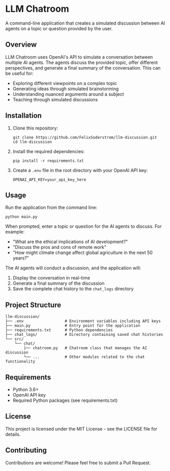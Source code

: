 # LLM Chatroom

A command-line application that creates a simulated discussion between AI agents on a topic or question provided by the user.

## Overview

LLM Chatroom uses OpenAI's API to simulate a conversation between multiple AI agents. The agents discuss the provided topic, offer different perspectives, and generate a final summary of the conversation. This can be useful for:

- Exploring different viewpoints on a complex topic
- Generating ideas through simulated brainstorming
- Understanding nuanced arguments around a subject
- Teaching through simulated discussions

## Installation

1. Clone this repository:
   ```
   git clone https://github.com/FelixSoderstrom/llm-discussion.git
   cd llm-discussion
   ```

2. Install the required dependencies:
   ```
   pip install -r requirements.txt
   ```

3. Create a `.env` file in the root directory with your OpenAI API key:
   ```
   OPENAI_API_KEY=your_api_key_here
   ```

## Usage

Run the application from the command line:

```
python main.py
```

When prompted, enter a topic or question for the AI agents to discuss. For example:
- "What are the ethical implications of AI development?"
- "Discuss the pros and cons of remote work"
- "How might climate change affect global agriculture in the next 50 years?"

The AI agents will conduct a discussion, and the application will:
1. Display the conversation in real-time
2. Generate a final summary of the discussion
3. Save the complete chat history to the `chat_logs` directory

## Project Structure

```
llm-discussion/
├── .env                  # Environment variables including API keys
├── main.py               # Entry point for the application
├── requirements.txt      # Python dependencies
├── chat_logs/            # Directory containing saved chat histories
└── src/
    └── chat/
        ├── chatroom.py   # Chatroom class that manages the AI discussion
        └── ...           # Other modules related to the chat functionality
```

## Requirements

- Python 3.6+
- OpenAI API key
- Required Python packages (see requirements.txt)

## License

This project is licensed under the MIT License - see the LICENSE file for details.

## Contributing

Contributions are welcome! Please feel free to submit a Pull Request. 